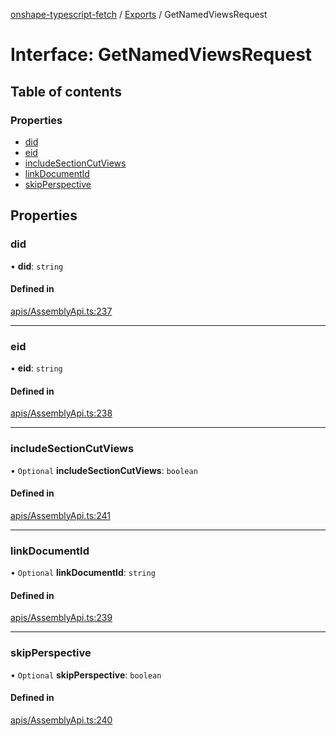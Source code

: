 [onshape-typescript-fetch](../README.md) / [Exports](../modules.md) / GetNamedViewsRequest

# Interface: GetNamedViewsRequest

## Table of contents

### Properties

- [did](GetNamedViewsRequest.md#did)
- [eid](GetNamedViewsRequest.md#eid)
- [includeSectionCutViews](GetNamedViewsRequest.md#includesectioncutviews)
- [linkDocumentId](GetNamedViewsRequest.md#linkdocumentid)
- [skipPerspective](GetNamedViewsRequest.md#skipperspective)

## Properties

### did

• **did**: `string`

#### Defined in

[apis/AssemblyApi.ts:237](https://github.com/toebes/onshape-typescript-fetch/blob/3e11ae1/apis/AssemblyApi.ts#L237)

___

### eid

• **eid**: `string`

#### Defined in

[apis/AssemblyApi.ts:238](https://github.com/toebes/onshape-typescript-fetch/blob/3e11ae1/apis/AssemblyApi.ts#L238)

___

### includeSectionCutViews

• `Optional` **includeSectionCutViews**: `boolean`

#### Defined in

[apis/AssemblyApi.ts:241](https://github.com/toebes/onshape-typescript-fetch/blob/3e11ae1/apis/AssemblyApi.ts#L241)

___

### linkDocumentId

• `Optional` **linkDocumentId**: `string`

#### Defined in

[apis/AssemblyApi.ts:239](https://github.com/toebes/onshape-typescript-fetch/blob/3e11ae1/apis/AssemblyApi.ts#L239)

___

### skipPerspective

• `Optional` **skipPerspective**: `boolean`

#### Defined in

[apis/AssemblyApi.ts:240](https://github.com/toebes/onshape-typescript-fetch/blob/3e11ae1/apis/AssemblyApi.ts#L240)

